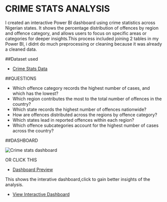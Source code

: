 # CRIME STATS ANALYSIS
I created an interactive Power BI dashboard using crime statistics across Nigerian states. It shows the percentage distribution of offences by region and offence category, and allows users to focus on specific areas or categories for deeper insights.This process included joining 2 tables in my Power BI, i didnt do much preprocessing or cleaning because it was already a cleaned data.

##Dataset used

- <a href = "https://github.com/dipeanthonia/crime-stats/blob/main/2017%20Crime%20Stats%20.xlsx">Crime Stats Data</a>

##QUESTIONS
- Which offence category records the highest number of cases, and which has the lowest?
- Which region contributes the most to the total number of offences in the country?
- Which state records the highest number of offences nationwide?
- How are offences distributed across the regions by offence category?
- Which states lead in reported offences within each region?
- Which offence subcategories account for the highest number of cases across the country?

##DASHBOARD

![Crime stats dashboard](https://github.com/user-attachments/assets/1d95af1d-2508-4245-aed6-f66275f4ddf5)

OR CLICK THIS 

- <a href = "https://github.com/dipeanthonia/crime-stats/blob/main/Crime%20stats%20dashboard.JPG">Dashboard Preview</a>

This shows the interative dashboard,click to gain better insights of the analysis.

- <a href = "https://github.com/dipeanthonia/crime-stats/blob/main/crime%20stats.pbix">View Interactive Dashboard</a>
